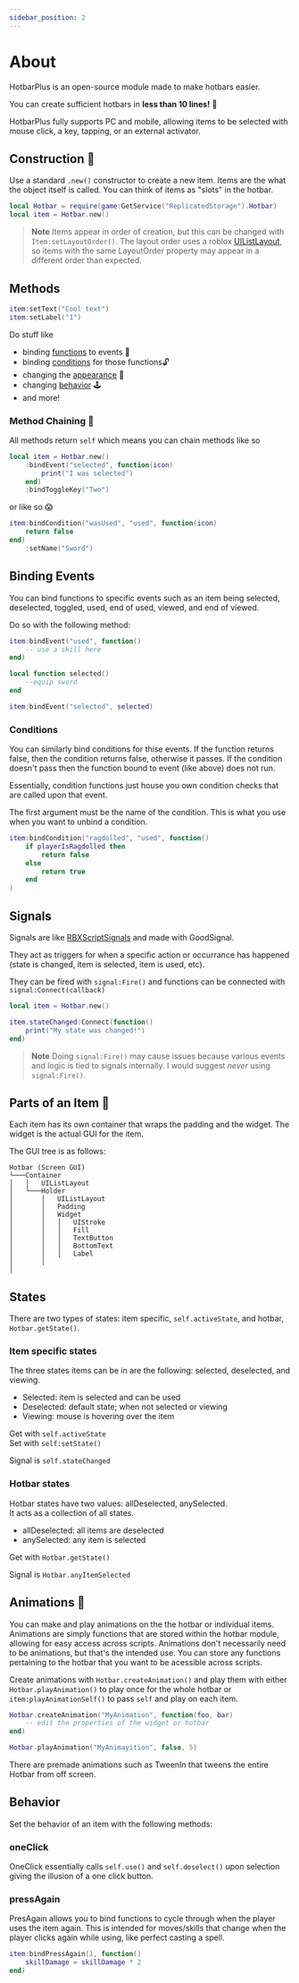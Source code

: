 ```yaml
---
sidebar_position: 2
---
```


# About
HotbarPlus is an open-source module made to make hotbars easier.

You can create sufficient hotbars in **less than 10 lines!** 🥳

HotbarPlus fully supports PC and mobile, allowing items to be selected with mouse click, a key, tapping, or an external activator.

## Construction 🧱
Use a standard `.new()` constructor to create a new item. Items are the what the object itself is called. You can think of items as "slots" in the hotbar.
```lua
local Hotbar = require(game:GetService("ReplicatedStorage").Hotbar)
local item = Hotbar.new()
```

> **Note** Items appear in order of creation, but this can be changed with `Item:setLayoutOrder()`. The layout order uses a roblox [UIListLayout](https://create.roblox.com/docs/reference/engine/classes/UIListLayout), so items with the same LayoutOrder property may appear in a different order than expected.

## Methods
```lua
item:setText("Cool text")
item:setLabel("1")
```
Do stuff like
- binding [functions](#binding-events) to events 🔩
- binding [conditions](#conditions) for those functions🔓
- changing the [appearance](#parts-of-an-item-🧩) 💎
- changing [behavior](#behavior) 🕹️
- and more!

### Method Chaining 🔗
All methods return `self` which means you can chain methods like so
```lua
local item = Hotbar.new()
    :bindEvent("selected", function(icon)
        print("I was selected")
    end)
    :bindToggleKey("Two")
```
or like so 😱
```lua
item:bindCondition("wasUsed", "used", function(icon)
    return false
end)
    :setName("Sword")
```

## Binding Events
You can bind functions to specific events such as an item being selected, deselected, toggled, used, end of used, viewed, and end of viewed.  
  
Do so with the following method:
```lua
item:bindEvent("used", function()
    -- use a skill here
end)

local function selected()
    --equip sword
end

item:bindEvent("selected", selected)
```
### Conditions
You can similarly bind conditions for thise events. If the function returns false, then the condition returns false, otherwise it passes. If the condition doesn't pass then the function bound to event (like above) does not run.  
  
Essentially, condition functions just house you own condition checks that are called upon that event.  
  
The first argument must be the name of the condition. This is what you use when you want to unbind a condition.
```lua
item:bindCondition("ragdolled", "used", function()
    if playerIsRagdolled then 
        return false 
    else 
        return true 
    end
)
```

## Signals
Signals are like [RBXScriptSignals](https://create.roblox.com/docs/reference/engine/datatypes/RBXScriptSignal) and made with GoodSignal.  
  
They act as triggers for when a specific action or occurrance has happened (state is changed, item is selected, item is used, etc).  
  
They can be fired with `signal:Fire()` and functions can be connected 
with `signal:Connect(callback)`
```lua
local item = Hotbar.new()

item.stateChanged:Connect(function()
    print("My state was changed!")
end)
```

> **Note** Doing `signal:Fire()` may cause issues because various events and logic is tied to signals internally. I would suggest *never* using `signal:Fire()`.

## Parts of an Item 🧩
Each item has its own container that wraps the padding and the widget. The widget is the actual GUI for the item.

The GUI tree is as follows:  
```
Hotbar (Screen GUI)
└───Container
│   │   UIListLayout
│   └───Holder
│       │   UIListLayout
│       │   Padding
│       │   Widget
│       │   │   UIStroke
│       │   │   Fill
│       │   │   TextButton
│       │   │   BottomText
│       │   │   Label
│       │       
│   
```

## States 
There are two types of states: item specific, `self.activeState`, and hotbar, `Hotbar.getState()`.
### Item specific states
The three states items can be in are the following: selected, deselected, and viewing.  
- Selected: item is selected and can be used
- Deselected: default state; when not selected or viewing
- Viewing: mouse is hovering over the item

Get with `self.activeState`  
Set with `self:setState()`

Signal is `self.stateChanged`

### Hotbar states
Hotbar states have two values: allDeselected, anySelected.  
It acts as a collection of all states. 
- allDeselected: all items are deselected
- anySelected: any item is selected

Get with `Hotbar.getState()`

Signal is `Hotbar.anyItemSelected`

## Animations 🎥
You can make and play animations on the the hotbar or individual items. Animations are simply functions that are stored within the hotbar module, allowing for easy access across scripts. Animations don't necessarily need to be animations, but that's the intended use. You can store any functions pertaining to the hotbar that you want to be acessible across scripts.  
  
Create animations with `Hotbar.createAnimation()` and play them with either `Hotbar.playAnimation()` to play once for the whole hotbar or `item:playAnimationSelf()` to pass `self` and play on each item.
```lua
Hotbar.createAnimation("MyAnimation", function(foo, bar)
    -- edit the properties of the widget or hotbar
end)

Hotbar.playAnimation("MyAnimayition", false, 5)
```
There are premade animations such as TweenIn that tweens the entire Hotbar from off screen.

## Behavior
Set the behavior of an item with the following methods:

### oneClick 
OneClick essentially calls `self.use()` and `self.deselect()` upon selection giving the illusion of a one click button.
  
### pressAgain
PresAgain allows you to bind functions to cycle through when the player uses the item again. This is intended for moves/skills that change when the player clicks again while using, like perfect casting a spell.
```lua
item:bindPressAgain(1, function()
    skillDamage = skillDamage * 2
end)
```
